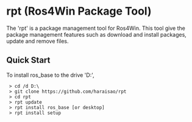 # rpt (Ros4Win Package Tool)

The 'rpt' is a package management tool for Ros4Win.
This tool give the package management features such as download and install packages, update and remove files.

## Quick Start
To install ros_base to the drive 'D:',
```shell
 > cd /d D:\ 
 > git clone https://github.com/haraisao/rpt
 > cd rpt
 > rpt update
 > rpt install ros_base [or desktop]
 > rpt install setup
```
